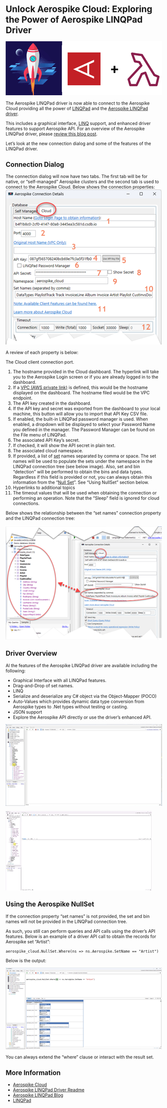 # Unlock Aerospike Cloud: Exploring the Power of Aerospike LINQPad Driver

![A red square with white letters Description automatically generated](media/bd6bd8f5e41cb288b90bd0ec6ad130df.png)

The Aerospike LINQPad driver is now able to connect to the Aerospike Cloud providing all the power of [LINQPad](https://www.linqpad.net/nugetsamples.aspx) and the [Aerospike LINQPad driver](https://github.com/aerospike-community/aerospike-linqpad-driver/tree/main/linqpad-samples).

This includes a graphical interface, [LINQ](https://learn.microsoft.com/en-us/dotnet/csharp/linq/) support, and enhanced driver features to support Aerospike API. For an overview of the Aerospike LINQPad driver, please [review this blog post](https://aerospike.com/developer/blog/aerospike-for-linqpad).

Let’s look at the new connection dialog and some of the features of the LINQPad driver.

## Connection Dialog

The connection dialog will now have two tabs. The first tab will be for native, or “self-managed” Aerospike clusters and the second tab is used to connect to the Aerospike Cloud. Below shows the connection properties:  
![A screenshot of a computer Description automatically generated](media/d8355895f7c79bd986bb852354a05c3f.png)

A review of each property is below:

The Cloud client connection port.

1.  The hostname provided in the Cloud dashboard. The hyperlink will take you to the Aerospike Login screen or if you are already logged in to the dashboard.
2.  If a [VPC (AWS private link)](https://aerospike.com/docs/cloud/connect/private-link) is defined, this would be the hostname displayed on the dashboard. The hostname filed would be the VPC endpoint.
3.  The API key created in the dashboard.
4.  If the API key and secret was exported from the dashboard to your local machine, this button will allow you to import that API Key CSV file.
5.  If enabled, the built-in LINQPad password manager is used. When enabled, a dropdown will be displayed to select your Password Name you defined in the manager. The Password Manager can be found on the File menu of LINQPad.
6.  The associated API Key’s secret.
7.  If checked, it will show the API secret in plain text.
8.  The associated cloud namespace.
9.  If provided, a list of [set](https://aerospike.com/docs/server/architecture/data-model) names separated by comma or space. The set names will be used to populate the sets under the namespace in the LINQPad connection tree (see below image). Also, set and bin “detection” will be performed to obtain the bins and data types. Regardless if this field is provided or not, you can always obtain this information from the “[Null Set](https://aerospike.com/docs/server/architecture/data-model)”. See “Using NullSet” section below.
10. Hyperlinks to additional topics
11. The timeout values that will be used when obtaining the connection or performing an operation. Note that the “Sleep” field is ignored for cloud connections.

Below shows the relationship between the “set names” connection property and the LINQPad connection tree:

![A screenshot of a computer Description automatically generated](media/dbd20f8ea4df82beb1380b0a04afddc0.png)

## Driver Overview

Al the features of the Aerospike LINQPad driver are available including the following:

-   Graphical Interface with all LINQPad features.
-   Drag-and-Drop of set names.
-   LINQ
-   Serialize and deserialize any C\# object via the Object-Mapper (POCO)
-   Auto-Values which provides dynamic data type conversion from Aerospike types to .Net types without testing or casting.
-   JSON support
-   Explore the Aerospike API directly or use the driver’s enhanced API.

![A screenshot of a computer Description automatically generated](media/3f6e576c3fc07d27cf84b4f77bf2ee72.gif)

![A screenshot of a computer Description automatically generated](media/531c087326a1b81ab6d15bdf8b37b279.gif)

## Using the Aerospike NullSet

If the connection property “set names” is not provided, the set and bin names will not be provided in the LINQPad connection tree.

As such, you still can perform queries and API calls using the driver’s API features. Below is an example of a driver API call to obtain the records for Aerospike set “Artist”:

```
aerospike_cloud.NullSet.Where(ns => ns.Aerospike.SetName == "Artist")
```

Below is the output:

![A screenshot of a computer Description automatically generated](media/1c9975fdd132b4905cc4da72168e7fc9.png)

You can always extend the “where” clause or interact with the result set.

## More Information

-   [Aerospike Cloud](https://aerospike.com/products/aerospike-cloud/)
-   [Aerospike LINQPad Driver Readme](https://github.com/aerospike-community/aerospike-linqpad-driver/tree/main/linqpad-samples)
-   [Aerospike LINQPad Blog](https://aerospike.com/developer/blog/aerospike-for-linqpad)
-   [LINQPad](https://www.linqpad.net/nugetsamples.aspx)
